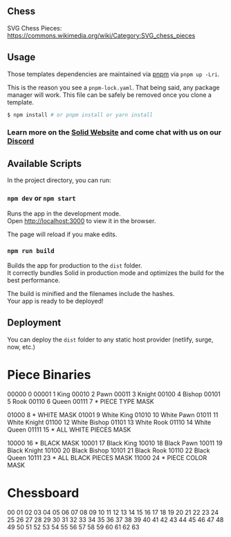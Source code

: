 ## Chess
SVG Chess Pieces: https://commons.wikimedia.org/wiki/Category:SVG_chess_pieces

## Usage

Those templates dependencies are maintained via [pnpm](https://pnpm.io) via `pnpm up -Lri`.

This is the reason you see a `pnpm-lock.yaml`. That being said, any package manager will work. This file can be safely be removed once you clone a template.

```bash
$ npm install # or pnpm install or yarn install
```

### Learn more on the [Solid Website](https://solidjs.com) and come chat with us on our [Discord](https://discord.com/invite/solidjs)

## Available Scripts

In the project directory, you can run:

### `npm dev` or `npm start`

Runs the app in the development mode.<br>
Open [http://localhost:3000](http://localhost:3000) to view it in the browser.

The page will reload if you make edits.<br>

### `npm run build`

Builds the app for production to the `dist` folder.<br>
It correctly bundles Solid in production mode and optimizes the build for the best performance.

The build is minified and the filenames include the hashes.<br>
Your app is ready to be deployed!

## Deployment

You can deploy the `dist` folder to any static host provider (netlify, surge, now, etc.)


# Piece Binaries 

00000    0
00001    1   King
00010    2   Pawn
00011    3   Knight
00100    4   Bishop
00101    5   Rook
00110    6   Queen
00111    7   * PIECE TYPE MASK

01000    8   * WHITE MASK
01001    9   White King
01010   10   White Pawn
01011   11   White Knight
01100   12   White Bishop
01101   13   White Rook
01110   14   White Queen
01111   15   * ALL WHITE PIECES MASK

10000   16   * BLACK MASK
10001   17   Black King
10010   18   Black Pawn
10011   19   Black Knight
10100   20   Black Bishop
10101   21   Black Rook
10110   22   Black Queen
10111   23   * ALL BLACK PIECES MASK
11000   24   * PIECE COLOR MASK

# Chessboard

00 01 02 03 04 05 06 07
08 09 10 11 12 13 14 15
16 17 18 19 20 21 22 23
24 25 26 27 28 29 30 31
32 33 34 35 36 37 38 39
40 41 42 43 44 45 46 47
48 49 50 51 52 53 54 55
56 57 58 59 60 61 62 63